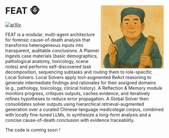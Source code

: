 
FEAT :monkey_face: <img src="docs/demo.png" width="200px" align="right" />
===========
[![arXiv](https://img.shields.io/badge/Arxiv-2508.04107-b31b1b.svg?logo=arXiv)](http://arxiv.org/abs/2508.07950)

FEAT is a modular, multi-agent architecture for forensic cause-of-death analysis that transforms heterogeneous inputs into transparent, auditable conclusions.
A Planner ingests case materials (basic demographics, pathological anatomy, toxicology, scene notes) and performs self-discovered task decomposition, sequencing subtasks and routing them to role-specific Local Solvers. 
Local Solvers apply tool-augmented ReAct reasoning to generate intermediate findings and rationales for their assigned domains (e.g., pathology, toxicology, clinical history).
A Reflection & Memory module monitors progress, critiques outputs, caches evidence, and iteratively refines hypotheses to reduce error propagation. 
A Global Solver then consolidates solver outputs using hierarchical retrieval-augmented generation over a curated Chinese-language medicolegal corpus, combined with locally fine-tuned LLMs, to synthesize a long-form analysis and a concise cause-of-death conclusion with evidence traceability. 

The code is coming soon !
